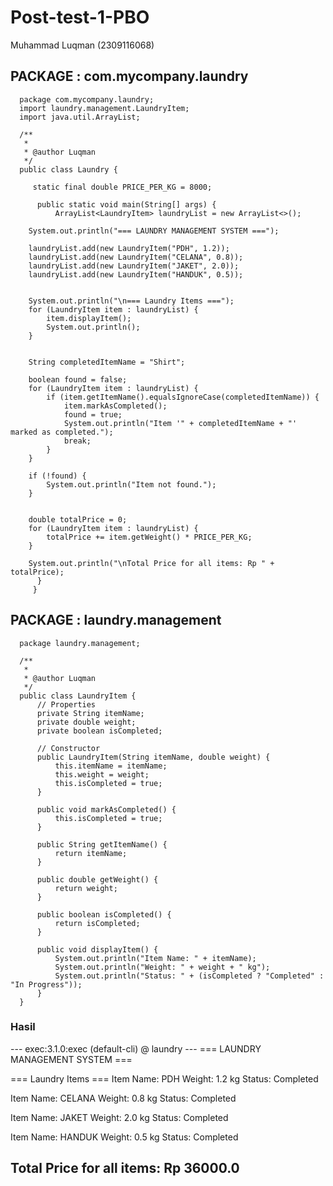 # Post-test-1-PBO
Muhammad Luqman (2309116068)

## PACKAGE : com.mycompany.laundry
      package com.mycompany.laundry;
      import laundry.management.LaundryItem;
      import java.util.ArrayList;
      
      /**
       *
       * @author Luqman
       */
      public class Laundry {
      
         static final double PRICE_PER_KG = 8000;
      
          public static void main(String[] args) {
              ArrayList<LaundryItem> laundryList = new ArrayList<>();

        System.out.println("=== LAUNDRY MANAGEMENT SYSTEM ===");

        laundryList.add(new LaundryItem("PDH", 1.2));
        laundryList.add(new LaundryItem("CELANA", 0.8));
        laundryList.add(new LaundryItem("JAKET", 2.0));
        laundryList.add(new LaundryItem("HANDUK", 0.5));

        
        System.out.println("\n=== Laundry Items ===");
        for (LaundryItem item : laundryList) {
            item.displayItem();
            System.out.println();
        }

       
        String completedItemName = "Shirt";  

        boolean found = false;
        for (LaundryItem item : laundryList) {
            if (item.getItemName().equalsIgnoreCase(completedItemName)) {
                item.markAsCompleted();
                found = true;
                System.out.println("Item '" + completedItemName + "' marked as completed.");
                break;
            }
        }

        if (!found) {
            System.out.println("Item not found.");
        }


        double totalPrice = 0;
        for (LaundryItem item : laundryList) {
            totalPrice += item.getWeight() * PRICE_PER_KG;
        }

        System.out.println("\nTotal Price for all items: Rp " + totalPrice);
          }
         }
## PACKAGE : laundry.management
      package laundry.management;
      
      /**
       *
       * @author Luqman
       */
      public class LaundryItem {
          // Properties
          private String itemName;
          private double weight;
          private boolean isCompleted;
      
          // Constructor
          public LaundryItem(String itemName, double weight) {
              this.itemName = itemName;
              this.weight = weight;
              this.isCompleted = true;  
          }
      
          public void markAsCompleted() {
              this.isCompleted = true;
          }
      
          public String getItemName() {
              return itemName;
          }
      
          public double getWeight() {
              return weight;
          }
      
          public boolean isCompleted() {
              return isCompleted;
          }
      
          public void displayItem() {
              System.out.println("Item Name: " + itemName);
              System.out.println("Weight: " + weight + " kg");
              System.out.println("Status: " + (isCompleted ? "Completed" : "In Progress"));
          }
      }
### Hasil
--- exec:3.1.0:exec (default-cli) @ laundry ---
=== LAUNDRY MANAGEMENT SYSTEM ===

=== Laundry Items ===
Item Name: PDH
Weight: 1.2 kg
Status: Completed

Item Name: CELANA
Weight: 0.8 kg
Status: Completed

Item Name: JAKET
Weight: 2.0 kg
Status: Completed

Item Name: HANDUK
Weight: 0.5 kg
Status: Completed


Total Price for all items: Rp 36000.0
------------------------------------------------------------------------
